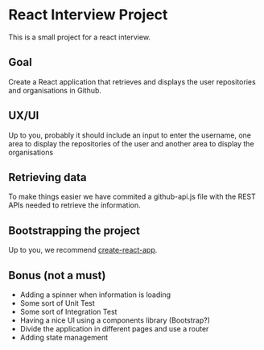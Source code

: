 # React Interview Project
This is a small project for a react interview.

## Goal
Create a React application that retrieves and displays the user repositories and organisations in Github.

## UX/UI
Up to you, probably it should include an input to enter the username, one area to display the repositories of the user and another area to display the organisations

## Retrieving data
To make things easier we have commited a github-api.js file with the REST APIs needed to retrieve the information.

## Bootstrapping the project
Up to you, we recommend [create-react-app](https://github.com/facebook/create-react-app).

## Bonus (not a must)
* Adding a spinner when information is loading
* Some sort of Unit Test
* Some sort of Integration Test
* Having a nice UI using a components library (Bootstrap?)
* Divide the application in different pages and use a router
* Adding state management

